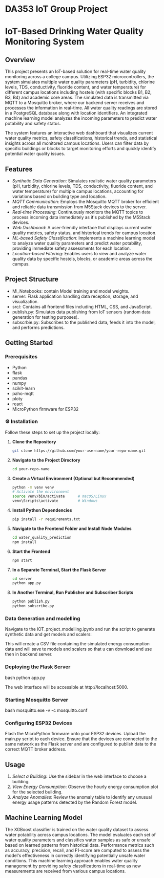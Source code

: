 # DA353 IoT Group Project
# IoT-Based Drinking Water Quality Monitoring System

## Overview

This project presents an IoT-based solution for real-time water quality monitoring across a college campus. Utilizing ESP32 microcontrollers, the system simulates multiple water quality parameters (pH, turbidity, chlorine levels, TDS, conductivity, fluoride content, and water temperature) for different campus locations including hostels (with specific blocks B1, B2, B3, B4) and academic core areas. The simulated data is transmitted via MQTT to a Mosquitto broker, where our backend server receives and processes the information in real-time. All water quality readings are stored in a PostgreSQL database along with location identifiers. An integrated machine learning model analyzes the incoming parameters to predict water potability and safety status. 

The system features an interactive web dashboard that visualizes current water quality metrics, safety classifications, historical trends, and statistical insights across all monitored campus locations. Users can filter data by specific buildings or blocks to target monitoring efforts and quickly identify potential water quality issues.

## Features

- *Synthetic Data Generation*: Simulates realistic water quality parameters (pH, turbidity, chlorine levels, TDS, conductivity, fluoride content, and water temperature) for multiple campus locations, accounting for variations based on building type and location.
- *MQTT Communication*: Employs the Mosquitto MQTT broker for efficient and reliable data transmission from M5Stack devices to the server.
- *Real-time Processing*: Continuously monitors the MQTT topics to process incoming data immediately as it's published by the M5Stack devices.
- *Web Dashboard*: A user-friendly interface that displays current water quality metrics, safety status, and historical trends for campus location.
- *ML-based Safety Classification*: Implements a machine learning model to analyze water quality parameters and predict water potability, providing immediate safety assessments for each location.
- *Location-based Filtering*: Enables users to view and analyze water quality data by specific hostels, blocks, or academic areas across the campus.

## Project Structure

- Ml_Notebooks: contain Model training and model weights.
- server: Flask application handling data reception, storage, and visualization.
- src/: Contains all frontend files including HTML, CSS, and JavaScript.
- publish.py: Simulates data publishing from IoT sensors (random data generation for testing purposes).
- subscrbie.py: Subscribes to the published data, feeds it into the model, and performs predictions.

## Getting Started

### Prerequisites

- Python
- flask
- pandas
- numpy
- scikit-learn
- paho-mqtt
- ploty
- react
- MicroPython firmware for ESP32

### ⚙️ Installation

Follow these steps to set up the project locally:

1. **Clone the Repository**

   ```bash
   git clone https://github.com/your-username/your-repo-name.git
   ```

2. **Navigate to the Project Directory**

   ```bash
   cd your-repo-name
   ```

3. **Create a Virtual Environment (Optional but Recommended)**

   ```bash
   python -m venv venv
   # Activate the environment
   source venv/bin/activate      # macOS/Linux
   venv\Scripts\activate         # Windows
   ```

4. **Install Python Dependencies**

   ```bash
   pip install -r requirements.txt
   ```

5. **Navigate to the Frontend Folder and Install Node Modules**

   ```bash
   cd water_quality_prediction
   npm install
   ```

6. **Start the Frontend**

   ```bash
   npm start
   ```

7. **In a Separate Terminal, Start the Flask Server**

   ```bash
   cd server
   python app.py
   ```

8. **In Another Terminal, Run Publisher and Subscriber Scripts**

   ```bash
   python publish.py
   python subscribe.py
   ```


### Data Generation and modelling

Navigate to the IOT_project_modelling.ipynb and run the script to generate synthetic data and get models and scalers:

This will create a CSV file containing the simulated energy consumption data and will save te models and scalers so that u can download and use then in backend server.

### Deploying the Flask Server

bash
python app.py


The web interface will be accessible at http://localhost:5000.

### Starting Mosquitto Server

bash
mosquitto.exe -v -c mosquitto.conf


### Configuring ESP32 Devices

Flash the MicroPython firmware onto your ESP32 devices. Upload the main.py script to each device. Ensure that the devices are connected to the same network as the Flask server and are configured to publish data to the correct MQTT broker address.

## Usage

1. *Select a Building*: Use the sidebar in the web interface to choose a building.
2. *View Energy Consumption*: Observe the hourly energy consumption plot for the selected building.
3. *Analyze Anomalies*: Review the anomaly table to identify any unusual energy usage patterns detected by the Random Forest model.

## Machine Learning Model

The XGBoost classifier is trained on the water quality dataset to assess water potability across campus locations. The model evaluates each set of water quality parameters and classifies water samples as safe or unsafe based on learned patterns from historical data. Performance metrics such as accuracy, precision, recall, and F1-score are computed to assess the model's effectiveness in correctly identifying potentially unsafe water conditions. This machine learning approach enables water quality management by providing safety classifications in real-time as new measurements are received from various campus locations.
